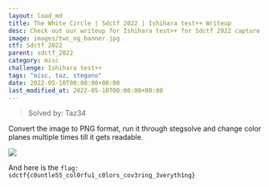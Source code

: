 ```yaml
---
layout: load_md
title: The White Circle | Sdctf 2022 | Ishihara test++ Writeup
desc: Check out our writeup for Ishihara test++ for Sdctf 2022 capture the flag competition.
image: images/twc_og_banner.jpg
ctf: Sdctf 2022
parent: sdctf_2022
category: misc
challenge: Ishihara test++
tags: "misc, taz, stegano"
date: 2022-05-10T00:00:00+00:00
last_modified_at: 2022-05-10T00:00:00+00:00
---
```



> Solved by: Taz34

Convert the image to PNG format, run it through stegsolve and change color planes multiple times till it gets readable.

![](https://i.imgur.com/emntk0g.png)

And here is the ```flag: sdctf{c0untle55_col0rfu1_c0lors_cov3ring_3veryth1ng}```

